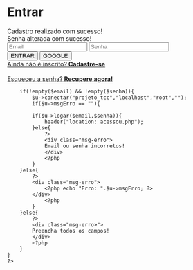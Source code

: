 <?php
require_once('usuario.php');
$u = new Usuario;
?>

<!DOCTYPE html>
<html lang="pt-br">
<head>
	<meta charset="utf-8">
	<link rel="stylesheet" type="text/css" href="css/estilo.css">
	<title>Login</title>
</head>
<body>
		<div class="cont">
			<h1>Entrar</h1>
			<?php
			if(isset($_POST['tipo'])){
				switch($_POST['tipo']){
					case 'cadastro':
						?>
						<div class='msg-sucesso'>
							Cadastro realizado com sucesso!
						</div>
						<?php
					break;
					case 'recuperar senha':
						?>
						<div class='msg-sucesso'>
							Senha alterada com sucesso!
						</div>
						<?php
					break;
				}
			}
			?>
			<form method="POST">
				<input type="email" placeholder="Email" name="email">
				<input type="password" placeholder="Senha" name="senha">
				<div class='flexWrapper horizontal'>
					<input type="submit" value="ENTRAR">
					<input type="submit" class='google' value="GOOGLE">
				</div>
				<a href="cadastro.php">Ainda não é inscrito?<strong> Cadastre-se</strong></a> </br></br>
				<a href="esqueceusenha.php">Esqueceu a senha?<strong> Recupere agora!</strong></a>
			</form>
	</div>
	<?php
	if(isset($_POST['email'])){
		$email = addslashes($_POST['email']);
		$senha= addslashes($_POST['senha']);

		if(!empty($email) && !empty($senha)){
			$u->conectar("projeto_tcc","localhost","root","");
			if($u->msgErro == ""){

			if($u->logar($email,$senha)){
				header("location: acessou.php");
			}else{
				?>
				<div class="msg-erro">
				Email ou senha incorretos!
				</div>
				<?php
			}
		}else{
			?>
			<div class="msg-erro">
				<?php echo "Erro: ".$u->msgErro; ?>
			</div>
				<?php
			}
		}else{
			?>
			<div class="msg-erro>">
			Preencha todos os campos!
		    </div>
			<?php
		}
	}
	?>

</body>
</html>
